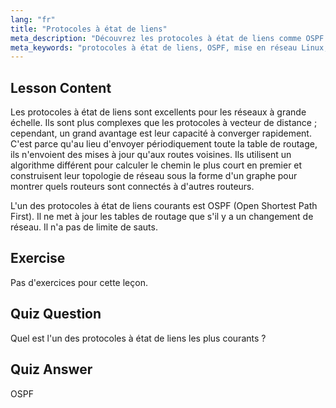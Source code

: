 ```yaml
---
lang: "fr"
title: "Protocoles à état de liens"
meta_description: "Découvrez les protocoles à état de liens comme OSPF pour les grands réseaux. Comprenez leur convergence rapide et comment ils mettent à jour les tables de routage. Commencez votre parcours de mise en réseau Linux !"
meta_keywords: "protocoles à état de liens, OSPF, mise en réseau Linux, protocoles de routage, topologie de réseau, débutant"
---
```


## Lesson Content

Les protocoles à état de liens sont excellents pour les réseaux à grande échelle. Ils sont plus complexes que les protocoles à vecteur de distance ; cependant, un grand avantage est leur capacité à converger rapidement. C'est parce qu'au lieu d'envoyer périodiquement toute la table de routage, ils n'envoient des mises à jour qu'aux routes voisines. Ils utilisent un algorithme différent pour calculer le chemin le plus court en premier et construisent leur topologie de réseau sous la forme d'un graphe pour montrer quels routeurs sont connectés à d'autres routeurs.

L'un des protocoles à état de liens courants est OSPF (Open Shortest Path First). Il ne met à jour les tables de routage que s'il y a un changement de réseau. Il n'a pas de limite de sauts.

## Exercise

Pas d'exercices pour cette leçon.

## Quiz Question

Quel est l'un des protocoles à état de liens les plus courants ?

## Quiz Answer

OSPF
